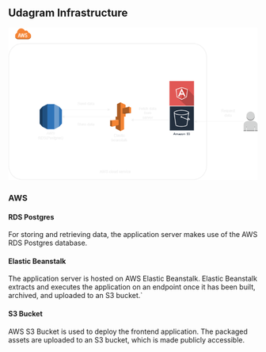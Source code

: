 ## Udagram Infrastructure

![Architecture](architecture_diagram.png)

### AWS
#### RDS Postgres
For storing and retrieving data, the application server makes use of the AWS RDS Postgres database.

#### Elastic Beanstalk
The application server is hosted on AWS Elastic Beanstalk. Elastic Beanstalk extracts and executes the application on an endpoint once it has been built, archived, and uploaded to an S3 bucket.`

#### S3 Bucket
AWS S3 Bucket is used to deploy the frontend application. The packaged assets are uploaded to an S3 bucket, which is made publicly accessible.
